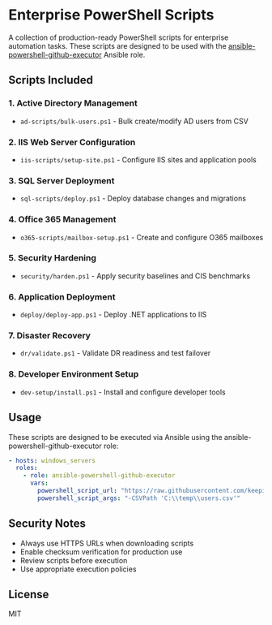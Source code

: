 # Enterprise PowerShell Scripts

A collection of production-ready PowerShell scripts for enterprise automation tasks. These scripts are designed to be used with the [ansible-powershell-github-executor](https://github.com/keepithuman/ansible-powershell-github-executor) Ansible role.

## Scripts Included

### 1. Active Directory Management
- `ad-scripts/bulk-users.ps1` - Bulk create/modify AD users from CSV

### 2. IIS Web Server Configuration  
- `iis-scripts/setup-site.ps1` - Configure IIS sites and application pools

### 3. SQL Server Deployment
- `sql-scripts/deploy.ps1` - Deploy database changes and migrations

### 4. Office 365 Management
- `o365-scripts/mailbox-setup.ps1` - Create and configure O365 mailboxes

### 5. Security Hardening
- `security/harden.ps1` - Apply security baselines and CIS benchmarks

### 6. Application Deployment
- `deploy/deploy-app.ps1` - Deploy .NET applications to IIS

### 7. Disaster Recovery
- `dr/validate.ps1` - Validate DR readiness and test failover

### 8. Developer Environment Setup
- `dev-setup/install.ps1` - Install and configure developer tools

## Usage

These scripts are designed to be executed via Ansible using the ansible-powershell-github-executor role:

```yaml
- hosts: windows_servers
  roles:
    - role: ansible-powershell-github-executor
      vars:
        powershell_script_url: "https://raw.githubusercontent.com/keepithuman/enterprise-powershell-scripts/main/ad-scripts/bulk-users.ps1"
        powershell_script_args: "-CSVPath 'C:\\temp\\users.csv'"
```

## Security Notes

- Always use HTTPS URLs when downloading scripts
- Enable checksum verification for production use
- Review scripts before execution
- Use appropriate execution policies

## License

MIT
